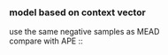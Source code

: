 ### model based on context vector

use the same negative samples as MEAD           
compare with APE :: 
